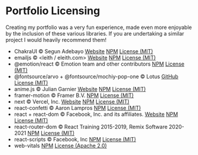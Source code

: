 # Portfolio Licensing

Creating my portfolio was a very fun experience, made even more enjoyable by the inclusion of these various libraries. If you are undertaking a similar project I would heavily recommend them!

- ChakraUI © Segun Adebayo [Website](https://chakra-ui.com/) [NPM](https://www.npmjs.com/package/@chakra-ui/react) [License (MIT)]()
- emailjs © <leith / eleith.com> [Website](https://www.emailjs.com/) [NPM](https://www.npmjs.com/package/emailjs) [License (MIT)]()
- @emotion/react © Emotion team and other contributors [NPM](https://www.npmjs.com/package/@emotion/react) [License (MIT)]()
- @fontsource/arvo + @fontsource/mochiy-pop-one © Lotus [GitHub](https://github.com/fontsource/fontsource) [License (MIT)]()
- anime.js © Julian Garnier [Website](http://animejs.com/) [NPM](https://www.npmjs.com/package/animejs) [License (MIT)]()
- framer-motion © Framer B.V. [NPM](https://github.com/framer/motion) [License (MIT)]()
- next © Vercel, Inc. [Website](https://nextjs.org/) [NPM](https://www.npmjs.com/package/next) [License (MIT)]()
- react-confetti © Aaron Lampros [NPM](https://www.npmjs.com/package/react-confetti) [License (MIT)]()
- react + react-dom © Facebook, Inc. and its affiliates. [Website](https://reactjs.org/) [NPM](https://www.npmjs.com/package/react-dom) [License (MIT)]()
- react-router-dom © React Training 2015-2019, Remix Software 2020-2021 [NPM](https://www.npmjs.com/package/react-router-dom) [License (MIT)]()
- react-scripts © Facebook, Inc [NPM](https://www.npmjs.com/package/react-scripts) [License (MIT)]()
- web-vitals [NPM](https://www.npmjs.com/package/web-vitals) [License (Apache 2.0)]()
